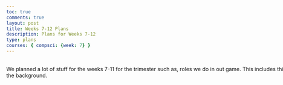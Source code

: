 ```yaml
---
toc: true
comments: true
layout: post
title: Weeks 7-12 Plans
description: Plans for Weeks 7-12
type: plans
courses: { compsci: {week: 7} }
---
```


<html>
<body>
<style>
  .multiline-paragraph {
    width: 1000px; /* Set the desired width */
    white-space: pre-wrap; /* Allow text to wrap within the paragraph */
  }
</style>

 <p class="multiline-paragraph"> 
We planned a lot of stuff for the weeks 7-11 for the trimester such as, roles we do in out game. This includes things such as the tube, the player, and the background.
 </p>

</body>
</html>
